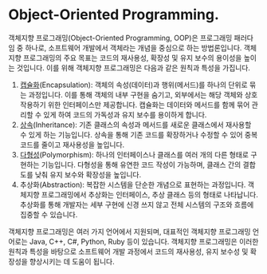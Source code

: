 <h1>Object-Oriented Programming.</h1>

객체지향 프로그래밍(Object-Oriented Programming, OOP)은 프로그래밍 패러다임 중 하나로, 소프트웨어 개발에서 객체라는 개념을 중심으로 하는 방법론입니다. 객체지향 프로그래밍의 주요 목표는 코드의 재사용성, 확장성 및 유지 보수의 용이성을 높이는 것입니다. 이를 위해 객체지향 프로그래밍은 다음과 같은 원칙과 특성을 가집니다.

1. [캡슐화](https://github.com/weird14446/Study/blob/main/Computer%20Science/Programming%20Language%20Theory/Programming%20Paradigm/Object-Oriented%20Programming/Encapsulation.md)(Encapsulation): 객체의 속성(데이터)과 행위(메서드)를 하나의 단위로 묶는 과정입니다. 이를 통해 객체의 내부 구현을 숨기고, 외부에서는 해당 객체와 상호작용하기 위한 인터페이스만 제공합니다. 캡슐화는 데이터와 메서드를 함께 묶어 관리할 수 있게 하여 코드의 가독성과 유지 보수를 용이하게 합니다.
2. [상속](https://github.com/weird14446/Study/blob/main/Computer%20Science/Programming%20Language%20Theory/Programming%20Paradigm/Object-Oriented%20Programming/Inheritance.md)(Inheritance): 기존 클래스의 속성과 메서드를 새로운 클래스에서 재사용할 수 있게 하는 기능입니다. 상속을 통해 기존 코드를 확장하거나 수정할 수 있어 중복 코드를 줄이고 재사용성을 높입니다.
3. [다형성](https://github.com/weird14446/Study/blob/main/Computer%20Science/Programming%20Language%20Theory/Programming%20Paradigm/Object-Oriented%20Programming/Polymorphism.md)(Polymorphism): 하나의 인터페이스나 클래스를 여러 개의 다른 형태로 구현하는 기능입니다. 다형성을 통해 유연한 코드 작성이 가능하며, 클래스 간의 결합도를 낮춰 유지 보수와 확장성을 높입니다.
4. 추상화(Abstraction): 복잡한 시스템을 단순한 개념으로 표현하는 과정입니다. 객체지향 프로그래밍에서 추상화는 인터페이스, 추상 클래스 등의 형태로 나타납니다. 추상화를 통해 개발자는 세부 구현에 신경 쓰지 않고 전체 시스템의 구조와 흐름에 집중할 수 있습니다.

객체지향 프로그래밍은 여러 가지 언어에서 지원되며, 대표적인 객체지향 프로그래밍 언어로는 Java, C++, C#, Python, Ruby 등이 있습니다. 객체지향 프로그래밍은 이러한 원칙과 특성을 바탕으로 소프트웨어 개발 과정에서 코드의 재사용성, 유지 보수성 및 확장성을 향상시키는 데 도움이 됩니다.

